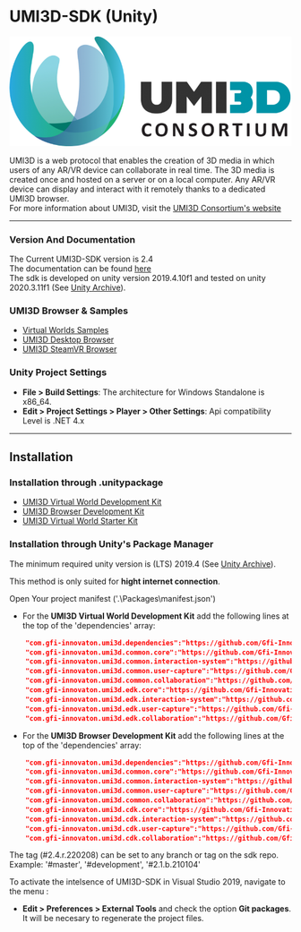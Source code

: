 # UMI3D-SDK (Unity)

 ![Unity Consortium](logo_umi3d_consortium.png)

UMI3D is a web protocol that enables the creation of 3D media in which users of any AR/VR device can collaborate in real time. The 3D media is created once and hosted on a server or on a local computer. Any AR/VR device can display and interact with it remotely thanks to a dedicated UMI3D browser. 
<br>
For more information about UMI3D, visit the [UMI3D Consortium's website](https://umi3d-consortium.org)

---

### Version And Documentation

The Current UMI3D-SDK version is 2.4<br>
The documentation can be found [here](https://umi3d.github.io/UMI3D-SDK/index.html)<br>
The sdk is developed on unity version 2019.4.10f1 and tested on unity 2020.3.11f1 (See [Unity Archive](https://unity3d.com/fr/get-unity/download/archive)).

### UMI3D Browser & Samples

- [Virtual Worlds Samples](https://github.com/UMI3D/UMI3D-Samples)
- [UMI3D Desktop Browser](https://github.com/UMI3D/UMI3D-Desktop-Browser)
- [UMI3D SteamVR Browser](https://github.com/UMI3D/UMI3D-OpenVR-Browser)

### Unity Project Settings

- **File > Build Settings**: The architecture for Windows Standalone is x86_64.
- **Edit > Project Settings > Player > Other Settings**: Api compatibility Level is .NET 4.x

---
## Installation

### Installation through .unitypackage

- [UMI3D Virtual World Development Kit](https://github.com/UMI3D/UMI3D-SDK/releases/download/2.4.r.220208/edk.unitypackage)
- [UMI3D Browser Development Kit](https://github.com/UMI3D/UMI3D-SDK/releases/download/2.4.r.220208/cdk.unitypackage)
- [UMI3D Virtual World Starter Kit](https://github.com/UMI3D/UMI3D-SDK/releases/download/2.4.r.220208/server-starter-kit.unitypackage)

### Installation through Unity's Package Manager 

The minimum required unity version is (LTS) 2019.4 (See [Unity Archive](https://unity3d.com/fr/get-unity/download/archive)).

This method is only suited for **hight internet connection**.

Open Your project manifest ('.\Packages\manifest.json')

- For the **UMI3D Virtual World Development Kit** add the following lines at the top of the 'dependencies' array:
``` JSON
	"com.gfi-innovaton.umi3d.dependencies":"https://github.com/Gfi-Innovation/UMI3D-SDK.git?path=/UMI3D-SDK/Assets/Dependencies#2.4.r.220208",
	"com.gfi-innovaton.umi3d.common.core":"https://github.com/Gfi-Innovation/UMI3D-SDK.git?path=/UMI3D-SDK/Assets/Common/Core#2.4.r.220208",
	"com.gfi-innovaton.umi3d.common.interaction-system":"https://github.com/Gfi-Innovation/UMI3D-SDK.git?path=/UMI3D-SDK/Assets/Common/InteractionSystem#2.4.r.220208",
	"com.gfi-innovaton.umi3d.common.user-capture":"https://github.com/Gfi-Innovation/UMI3D-SDK.git?path=/UMI3D-SDK/Assets/Common/UserCapture#2.4.r.220208",
	"com.gfi-innovaton.umi3d.common.collaboration":"https://github.com/Gfi-Innovation/UMI3D-SDK.git?path=/UMI3D-SDK/Assets/Common/Collaboration#2.4.r.220208",
	"com.gfi-innovaton.umi3d.edk.core":"https://github.com/Gfi-Innovation/UMI3D-SDK.git?path=/UMI3D-SDK/Assets/EnvironmentDevelopmentKit/Core#2.4.r.220208",
	"com.gfi-innovaton.umi3d.edk.interaction-system":"https://github.com/Gfi-Innovation/UMI3D-SDK.git?path=/UMI3D-SDK/Assets/EnvironmentDevelopmentKit/InteractionSystem#2.4.r.220208",
	"com.gfi-innovaton.umi3d.edk.user-capture":"https://github.com/Gfi-Innovation/UMI3D-SDK.git?path=/UMI3D-SDK/Assets/EnvironmentDevelopmentKit/UserCapture#2.4.r.220208",
	"com.gfi-innovaton.umi3d.edk.collaboration":"https://github.com/Gfi-Innovation/UMI3D-SDK.git?path=/UMI3D-SDK/Assets/EnvironmentDevelopmentKit/Collaboration#2.4.r.220208",
```
- For the **UMI3D Browser Development Kit** add the following lines at the top of the 'dependencies' array:
``` JSON
	"com.gfi-innovaton.umi3d.dependencies":"https://github.com/Gfi-Innovation/UMI3D-SDK.git?path=/UMI3D-SDK/Assets/Dependencies#2.4.r.220208",
	"com.gfi-innovaton.umi3d.common.core":"https://github.com/Gfi-Innovation/UMI3D-SDK.git?path=/UMI3D-SDK/Assets/Common/Core#2.4.r.220208",
	"com.gfi-innovaton.umi3d.common.interaction-system":"https://github.com/Gfi-Innovation/UMI3D-SDK.git?path=/UMI3D-SDK/Assets/Common/InteractionSystem#2.4.r.220208",
	"com.gfi-innovaton.umi3d.common.user-capture":"https://github.com/Gfi-Innovation/UMI3D-SDK.git?path=/UMI3D-SDK/Assets/Common/UserCapture#2.4.r.220208",
	"com.gfi-innovaton.umi3d.common.collaboration":"https://github.com/Gfi-Innovation/UMI3D-SDK.git?path=/UMI3D-SDK/Assets/Common/Collaboration#2.4.r.220208",
	"com.gfi-innovaton.umi3d.cdk.core":"https://github.com/Gfi-Innovation/UMI3D-SDK.git?path=/UMI3D-SDK/Assets/ClientDevelopmentKit/Core#2.4.r.220208",
	"com.gfi-innovaton.umi3d.cdk.interaction-system":"https://github.com/Gfi-Innovation/UMI3D-SDK.git?path=/UMI3D-SDK/Assets/ClientDevelopmentKit/InteractionSystem#2.4.r.220208",
	"com.gfi-innovaton.umi3d.cdk.user-capture":"https://github.com/Gfi-Innovation/UMI3D-SDK.git?path=/UMI3D-SDK/Assets/ClientDevelopmentKit/UserCapture#2.4.r.220208",
	"com.gfi-innovaton.umi3d.cdk.collaboration":"https://github.com/Gfi-Innovation/UMI3D-SDK.git?path=/UMI3D-SDK/Assets/ClientDevelopmentKit/Collaboration#2.4.r.220208",
```
The tag (#2.4.r.220208) can be set to any branch or tag on the sdk repo. Example: '#master', '#development', '#2.1.b.210104'

To activate the intelsence of UMI3D-SDK in Visual Studio 2019, navigate to the menu :
- **Edit > Preferences > External Tools** and check the option **Git packages**. It will be necesary to regenerate the project files.



